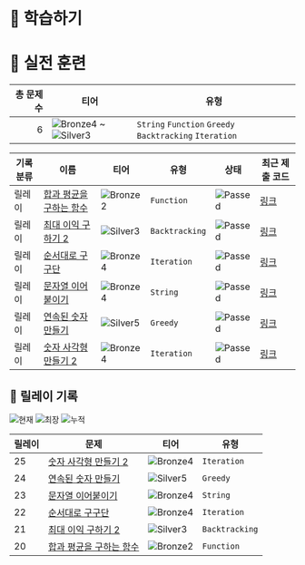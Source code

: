 # 📖 학습하기

# 🥇 실전 훈련
|총 문제 수|티어|유형|
|---:|---|---|
|6|![Bronze4][b4] ~ ![Silver3][s3]|`String` `Function` `Greedy` `Backtracking` `Iteration`|

|기록분류|이름|티어|유형|상태|최근 제출 코드|
|---|---|---|---|---|---|
|릴레이|[합과 평균을 구하는 함수](https://www.codetree.ai/training-field/search/problems/function-that-obtains-sum-and-mean)|![Bronze2][b2]|`Function`|![Passed][passed]|[링크](https://github.com/ChaNyeok1225/codetree-TILs/blob/main/240920/%ED%95%A9%EA%B3%BC%20%ED%8F%89%EA%B7%A0%EC%9D%84%20%EA%B5%AC%ED%95%98%EB%8A%94%20%ED%95%A8%EC%88%98/function-that-obtains-sum-and-mean.java)|
|릴레이|[최대 이익 구하기 2](https://www.codetree.ai/training-field/search/problems/find-the-maximum-profit-2)|![Silver3][s3]|`Backtracking`|![Passed][passed]|[링크](https://github.com/ChaNyeok1225/codetree-TILs/blob/main/240920/%EC%B5%9C%EB%8C%80%20%EC%9D%B4%EC%9D%B5%20%EA%B5%AC%ED%95%98%EA%B8%B0%202/find-the-maximum-profit-2.java)|
|릴레이|[순서대로 구구단](https://www.codetree.ai/training-field/search/problems/multiplication-table-in-order)|![Bronze4][b4]|`Iteration`|![Passed][passed]|[링크](https://github.com/ChaNyeok1225/codetree-TILs/blob/main/240920/%EC%88%9C%EC%84%9C%EB%8C%80%EB%A1%9C%20%EA%B5%AC%EA%B5%AC%EB%8B%A8/multiplication-table-in-order.java)|
|릴레이|[문자열 이어붙이기](https://www.codetree.ai/training-field/search/problems/string-pasting)|![Bronze4][b4]|`String`|![Passed][passed]|[링크](https://github.com/ChaNyeok1225/codetree-TILs/blob/main/240920/%EB%AC%B8%EC%9E%90%EC%97%B4%20%EC%9D%B4%EC%96%B4%EB%B6%99%EC%9D%B4%EA%B8%B0/string-pasting.java)|
|릴레이|[연속된 숫자 만들기](https://www.codetree.ai/training-field/search/problems/create-consecutive-numbers)|![Silver5][s5]|`Greedy`|![Passed][passed]|[링크](https://github.com/ChaNyeok1225/codetree-TILs/blob/main/240920/%EC%97%B0%EC%86%8D%EB%90%9C%20%EC%88%AB%EC%9E%90%20%EB%A7%8C%EB%93%A4%EA%B8%B0/create-consecutive-numbers.java)|
|릴레이|[숫자 사각형 만들기 2](https://www.codetree.ai/training-field/search/problems/create-numeric-square-2)|![Bronze4][b4]|`Iteration`|![Passed][passed]|[링크](https://github.com/ChaNyeok1225/codetree-TILs/blob/main/240920/%EC%88%AB%EC%9E%90%20%EC%82%AC%EA%B0%81%ED%98%95%20%EB%A7%8C%EB%93%A4%EA%B8%B0%202/create-numeric-square-2.java)|


## 🏃 릴레이 기록
![현재](https://img.shields.io/badge/현재_릴레이-25-%235cb85c.svg?for-the-badge)
![최장](https://img.shields.io/badge/최장_릴레이-25-%23E34F26.svg?for-the-badge)
![누적](https://img.shields.io/badge/누적_릴레이-25-%2300599C.svg?for-the-badge)

|릴레이|문제|티어|유형|
|---|---|---|---|
|25|[숫자 사각형 만들기 2](https://www.codetree.ai/training-field/search/problems/create-numeric-square-2)|![Bronze4][b4]|`Iteration`|
|24|[연속된 숫자 만들기](https://www.codetree.ai/training-field/search/problems/create-consecutive-numbers)|![Silver5][s5]|`Greedy`|
|23|[문자열 이어붙이기](https://www.codetree.ai/training-field/search/problems/string-pasting)|![Bronze4][b4]|`String`|
|22|[순서대로 구구단](https://www.codetree.ai/training-field/search/problems/multiplication-table-in-order)|![Bronze4][b4]|`Iteration`|
|21|[최대 이익 구하기 2](https://www.codetree.ai/training-field/search/problems/find-the-maximum-profit-2)|![Silver3][s3]|`Backtracking`|
|20|[합과 평균을 구하는 함수](https://www.codetree.ai/training-field/search/problems/function-that-obtains-sum-and-mean)|![Bronze2][b2]|`Function`|










[b5]: https://img.shields.io/badge/Bronze_5-%235D3E31.svg
[b4]: https://img.shields.io/badge/Bronze_4-%235D3E31.svg
[b3]: https://img.shields.io/badge/Bronze_3-%235D3E31.svg
[b2]: https://img.shields.io/badge/Bronze_2-%235D3E31.svg
[b1]: https://img.shields.io/badge/Bronze_1-%235D3E31.svg
[s5]: https://img.shields.io/badge/Silver_5-%23394960.svg
[s4]: https://img.shields.io/badge/Silver_4-%23394960.svg
[s3]: https://img.shields.io/badge/Silver_3-%23394960.svg
[s2]: https://img.shields.io/badge/Silver_2-%23394960.svg
[s1]: https://img.shields.io/badge/Silver_1-%23394960.svg
[g5]: https://img.shields.io/badge/Gold_5-%23FFC433.svg
[g4]: https://img.shields.io/badge/Gold_4-%23FFC433.svg
[g3]: https://img.shields.io/badge/Gold_3-%23FFC433.svg
[g2]: https://img.shields.io/badge/Gold_2-%23FFC433.svg
[g1]: https://img.shields.io/badge/Gold_1-%23FFC433.svg
[p5]: https://img.shields.io/badge/Platinum_5-%2376DDD8.svg
[p4]: https://img.shields.io/badge/Platinum_4-%2376DDD8.svg
[p3]: https://img.shields.io/badge/Platinum_3-%2376DDD8.svg
[p2]: https://img.shields.io/badge/Platinum_2-%2376DDD8.svg
[p1]: https://img.shields.io/badge/Platinum_1-%2376DDD8.svg
[passed]: https://img.shields.io/badge/Passed-%23009D27.svg
[failed]: https://img.shields.io/badge/Failed-%23D24D57.svg
[easy]: https://img.shields.io/badge/쉬움-%235cb85c.svg?for-the-badge
[medium]: https://img.shields.io/badge/보통-%23FFC433.svg?for-the-badge
[hard]: https://img.shields.io/badge/어려움-%23D24D57.svg?for-the-badge
